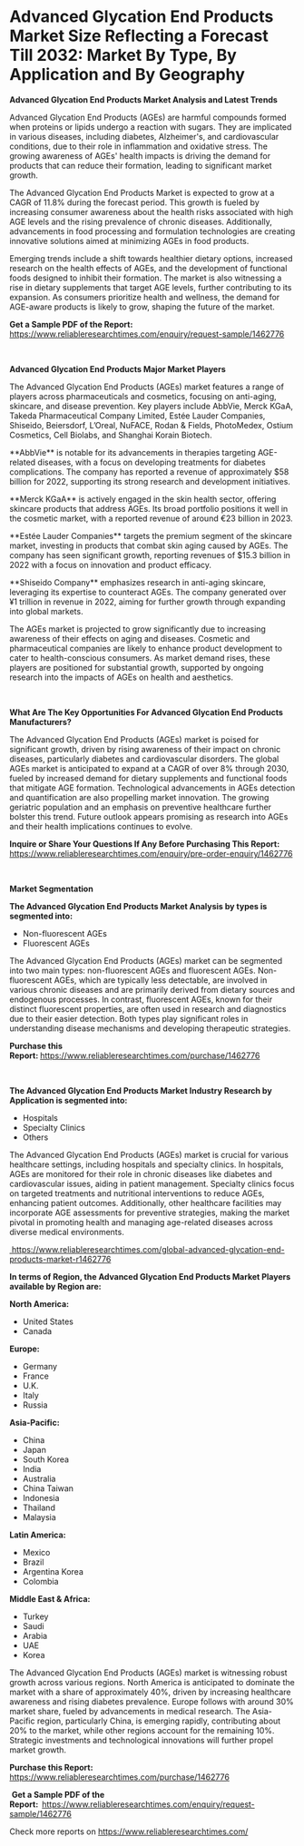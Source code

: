 <p><h1>Advanced Glycation End Products Market Size Reflecting a Forecast Till 2032: Market By Type, By Application and By Geography</h1></p><p><strong>Advanced Glycation End Products Market Analysis and Latest Trends</strong></p>
<p><p>Advanced Glycation End Products (AGEs) are harmful compounds formed when proteins or lipids undergo a reaction with sugars. They are implicated in various diseases, including diabetes, Alzheimer's, and cardiovascular conditions, due to their role in inflammation and oxidative stress. The growing awareness of AGEs' health impacts is driving the demand for products that can reduce their formation, leading to significant market growth.</p><p>The Advanced Glycation End Products Market is expected to grow at a CAGR of 11.8% during the forecast period. This growth is fueled by increasing consumer awareness about the health risks associated with high AGE levels and the rising prevalence of chronic diseases. Additionally, advancements in food processing and formulation technologies are creating innovative solutions aimed at minimizing AGEs in food products.</p><p>Emerging trends include a shift towards healthier dietary options, increased research on the health effects of AGEs, and the development of functional foods designed to inhibit their formation. The market is also witnessing a rise in dietary supplements that target AGE levels, further contributing to its expansion. As consumers prioritize health and wellness, the demand for AGE-aware products is likely to grow, shaping the future of the market.</p></p>
<p><strong>Get a Sample PDF of the Report:&nbsp;</strong> <a href="https://www.reliableresearchtimes.com/enquiry/request-sample/1462776?utm_campaign=2275&utm_medium=2&utm_source=Github&utm_content=ia&utm_term=03032025&utm_id=advanced-glycation-end-products">https://www.reliableresearchtimes.com/enquiry/request-sample/1462776</a></p>
<p>&nbsp;</p>
<p><strong>Advanced Glycation End Products Major Market Players</strong></p>
<p><p>The Advanced Glycation End Products (AGEs) market features a range of players across pharmaceuticals and cosmetics, focusing on anti-aging, skincare, and disease prevention. Key players include AbbVie, Merck KGaA, Takeda Pharmaceutical Company Limited, Estée Lauder Companies, Shiseido, Beiersdorf, L’Oreal, NuFACE, Rodan & Fields, PhotoMedex, Ostium Cosmetics, Cell Biolabs, and Shanghai Korain Biotech.</p><p>**AbbVie** is notable for its advancements in therapies targeting AGE-related diseases, with a focus on developing treatments for diabetes complications. The company has reported a revenue of approximately $58 billion for 2022, supporting its strong research and development initiatives.</p><p>**Merck KGaA** is actively engaged in the skin health sector, offering skincare products that address AGEs. Its broad portfolio positions it well in the cosmetic market, with a reported revenue of around €23 billion in 2023.</p><p>**Estée Lauder Companies** targets the premium segment of the skincare market, investing in products that combat skin aging caused by AGEs. The company has seen significant growth, reporting revenues of $15.3 billion in 2022 with a focus on innovation and product efficacy.</p><p>**Shiseido Company** emphasizes research in anti-aging skincare, leveraging its expertise to counteract AGEs. The company generated over ¥1 trillion in revenue in 2022, aiming for further growth through expanding into global markets.</p><p>The AGEs market is projected to grow significantly due to increasing awareness of their effects on aging and diseases. Cosmetic and pharmaceutical companies are likely to enhance product development to cater to health-conscious consumers. As market demand rises, these players are positioned for substantial growth, supported by ongoing research into the impacts of AGEs on health and aesthetics.</p></p>
<p>&nbsp;</p>
<p><strong>What Are The Key Opportunities For Advanced Glycation End Products Manufacturers?</strong></p>
<p><p>The Advanced Glycation End Products (AGEs) market is poised for significant growth, driven by rising awareness of their impact on chronic diseases, particularly diabetes and cardiovascular disorders. The global AGEs market is anticipated to expand at a CAGR of over 8% through 2030, fueled by increased demand for dietary supplements and functional foods that mitigate AGE formation. Technological advancements in AGEs detection and quantification are also propelling market innovation. The growing geriatric population and an emphasis on preventive healthcare further bolster this trend. Future outlook appears promising as research into AGEs and their health implications continues to evolve.</p></p>
<p><strong>Inquire or Share Your Questions If Any Before Purchasing This Report:</strong> <a href="https://www.reliableresearchtimes.com/enquiry/pre-order-enquiry/1462776?utm_campaign=2275&utm_medium=2&utm_source=Github&utm_content=ia&utm_term=03032025&utm_id=advanced-glycation-end-products">https://www.reliableresearchtimes.com/enquiry/pre-order-enquiry/1462776</a></p>
<p>&nbsp;</p>
<p><strong>Market Segmentation</strong></p>
<p><strong>The Advanced Glycation End Products Market Analysis by types is segmented into:</strong></p>
<p><ul><li>Non-fluorescent AGEs</li><li>Fluorescent AGEs</li></ul></p>
<p><p>The Advanced Glycation End Products (AGEs) market can be segmented into two main types: non-fluorescent AGEs and fluorescent AGEs. Non-fluorescent AGEs, which are typically less detectable, are involved in various chronic diseases and are primarily derived from dietary sources and endogenous processes. In contrast, fluorescent AGEs, known for their distinct fluorescent properties, are often used in research and diagnostics due to their easier detection. Both types play significant roles in understanding disease mechanisms and developing therapeutic strategies.</p></p>
<p><strong>Purchase this Report:&nbsp;</strong><a href="https://www.reliableresearchtimes.com/purchase/1462776?utm_campaign=2275&utm_medium=2&utm_source=Github&utm_content=ia&utm_term=03032025&utm_id=advanced-glycation-end-products">https://www.reliableresearchtimes.com/purchase/1462776</a></p>
<p>&nbsp;</p>
<p><strong>The Advanced Glycation End Products Market Industry Research by Application is segmented into:</strong></p>
<p><ul><li>Hospitals</li><li>Specialty Clinics</li><li>Others</li></ul></p>
<p><p>The Advanced Glycation End Products (AGEs) market is crucial for various healthcare settings, including hospitals and specialty clinics. In hospitals, AGEs are monitored for their role in chronic diseases like diabetes and cardiovascular issues, aiding in patient management. Specialty clinics focus on targeted treatments and nutritional interventions to reduce AGEs, enhancing patient outcomes. Additionally, other healthcare facilities may incorporate AGE assessments for preventive strategies, making the market pivotal in promoting health and managing age-related diseases across diverse medical environments.</p></p>
<p><a href="https://www.reliableresearchtimes.com/global-advanced-glycation-end-products-market-r1462776?utm_campaign=2275&utm_medium=2&utm_source=Github&utm_content=ia&utm_term=03032025&utm_id=advanced-glycation-end-products">&nbsp;https://www.reliableresearchtimes.com/global-advanced-glycation-end-products-market-r1462776</a></p>
<p><strong>In terms of Region, the Advanced Glycation End Products Market Players available by Region are:</strong></p>
<p>
    <p> <strong> North America: </strong>
        <ul>
            <li>United States</li>
            <li>Canada</li>
        </ul>
        </p> 
    <p> <strong> Europe: </strong>
        <ul>
            <li>Germany</li>
            <li>France</li>
            <li>U.K.</li>
            <li>Italy</li>
            <li>Russia</li>
        </ul>
        </p> 
    <p> <strong> Asia-Pacific: </strong>
        <ul>
            <li>China</li>
            <li>Japan</li>
            <li>South Korea</li>
            <li>India</li>
            <li>Australia</li>
            <li>China Taiwan</li>
            <li>Indonesia</li>
            <li>Thailand</li>
            <li>Malaysia</li>
        </ul>
        </p> 
    <p> <strong> Latin America: </strong>
        <ul>
            <li>Mexico</li>
            <li>Brazil</li>
            <li>Argentina Korea</li>
            <li>Colombia</li>
        </ul>
        </p> 
    <p> <strong> Middle East & Africa: </strong>
        <ul>
            <li>Turkey</li>
            <li>Saudi</li>
            <li>Arabia</li>
            <li>UAE</li>
            <li>Korea</li>
        </ul>
    </p>
    </p>
<p><p>The Advanced Glycation End Products (AGEs) market is witnessing robust growth across various regions. North America is anticipated to dominate the market with a share of approximately 40%, driven by increasing healthcare awareness and rising diabetes prevalence. Europe follows with around 30% market share, fueled by advancements in medical research. The Asia-Pacific region, particularly China, is emerging rapidly, contributing about 20% to the market, while other regions account for the remaining 10%. Strategic investments and technological innovations will further propel market growth.</p></p>
<p><strong>Purchase this Report: </strong><a href="https://www.reliableresearchtimes.com/purchase/1462776?utm_campaign=2275&utm_medium=2&utm_source=Github&utm_content=ia&utm_term=03032025&utm_id=advanced-glycation-end-products">https://www.reliableresearchtimes.com/purchase/1462776</a></p>
<p>&nbsp;<strong>Get a Sample PDF of the Report:&nbsp;&nbsp;</strong><a href="https://www.reliableresearchtimes.com/enquiry/request-sample/1462776?utm_campaign=2275&utm_medium=2&utm_source=Github&utm_content=ia&utm_term=03032025&utm_id=advanced-glycation-end-products">https://www.reliableresearchtimes.com/enquiry/request-sample/1462776</a></p>
<p><strong></strong></p>
<p>Check more reports on <a href="https://www.reliableresearchtimes.com/?utm_campaign=2275&utm_medium=2&utm_source=Github&utm_content=ia&utm_term=03032025&utm_id=advanced-glycation-end-products">https://www.reliableresearchtimes.com/</a></p>